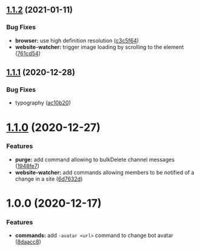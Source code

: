 ## [1.1.2](https://github.com/ohanqo/bistro-bot/compare/v1.1.1...v1.1.2) (2021-01-11)


### Bug Fixes

* **browser:** use high definition resolution ([c3c5f64](https://github.com/ohanqo/bistro-bot/commit/c3c5f644ac7a8c5c05733c46af62c68009e4cd38))
* **website-watcher:** trigger image loading by scrolling to the element ([761cd54](https://github.com/ohanqo/bistro-bot/commit/761cd546b315a579839674553ea5c7758804dca1))

## [1.1.1](https://github.com/ohanqo/bistro-bot/compare/v1.1.0...v1.1.1) (2020-12-28)


### Bug Fixes

* typography ([ac10b20](https://github.com/ohanqo/bistro-bot/commit/ac10b20ad530b403eb4e48356fdc3e9e716806fb))

# [1.1.0](https://github.com/ohanqo/bistro-bot/compare/v1.0.0...v1.1.0) (2020-12-27)


### Features

* **purge:** add command allowing to bulkDelete channel messages ([1948fe7](https://github.com/ohanqo/bistro-bot/commit/1948fe76a62ba9acedb1d9ac0b1afe5043f7ee75))
* **website-watcher:** add commands allowing members to be notified of a change in a site ([6d7632d](https://github.com/ohanqo/bistro-bot/commit/6d7632d7611b6e2a6218a185c3bf151fe4b1d724))

# 1.0.0 (2020-12-17)


### Features

* **commands:** add `-avatar <url>` command to change bot avatar ([8daacc8](https://github.com/ohanqo/bistro-bot/commit/8daacc83f48da50e8363ff1599698403451737d0))
